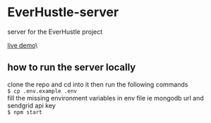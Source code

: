 # EverHustle-server
server for the EverHustle project


[live demo](https://everhustle.netlify.app)\


## how to run the server locally
clone the repo and cd into it then run the following commands\
`$ cp .env.example .env`\
fill the missing environment variables in env file ie mongodb url and sendgrid api key\
`$ npm start`
